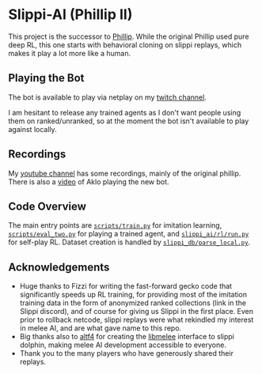 # Slippi-AI (Phillip II)

This project is the successor to [Phillip](https://github.com/vladfi1/phillip). While the original Phillip used pure deep RL, this one starts with behavioral cloning on slippi replays, which makes it play a lot more like a human.

## Playing the Bot

The bot is available to play via netplay on my [twitch channel](https://twitch.tv/x_pilot).

I am hesitant to release any trained agents as I don't want people using them on ranked/unranked, so at the moment the bot isn't available to play against locally.

## Recordings

My [youtube channel](https://www.youtube.com/channel/UCzpDWSOtWpDaNPC91dqmPQg) has some recordings, mainly of the original phillip. There is also a [video](https://www.youtube.com/watch?v=OGOEqhMptq0) of Aklo playing the new bot.

## Code Overview

The main entry points are [`scripts/train.py`](https://github.com/vladfi1/slippi-ai/blob/main/scripts/train.py) for imitation learning, [`scripts/eval_two.py`](https://github.com/vladfi1/slippi-ai/blob/main/scripts/eval_two.py) for playing a trained agent, and [`slippi_ai/rl/run.py`](https://github.com/vladfi1/slippi-ai/blob/main/slippi_ai/rl/run.py) for self-play RL. Dataset creation is handled by [`slippi_db/parse_local.py`](https://github.com/vladfi1/slippi-ai/blob/main/slippi_db/parse_local.py).

## Acknowledgements

* Huge thanks to Fizzi for writing the fast-forward gecko code that significantly speeds up RL training, for providing most of the imitation training data in the form of anonymized ranked collections (link in the Slippi discord), and of course for giving us Slippi in the first place. Even prior to rollback netcode, slippi replays were what rekindled my interest in melee AI, and are what gave name to this repo.
* Big thanks also to [altf4](https://github.com/altf4) for creating the [libmelee](https://github.com/altf4/libmelee) interface to slippi dolphin, making melee AI development accessible to everyone.
* Thank you to the many players who have generously shared their replays.
